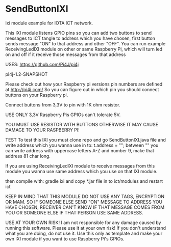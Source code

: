 # SendButtonIXI

 Ixi module example for IOTA ICT network.


This IXI module listens GPIO pins so you can add two buttons to send messages to ICT tangle to address which you have chosen, first button sends message "ON" to that address and other "OFF". You can run example ReceivingLedIXI module on other or same Raspberry Pi, which will turn led on and off if it receive those messages from that address

USES:
https://github.com/Pi4J/pi4j

pi4j-1.2-SNAPSHOT

Please check out how your Raspberry pi versions pin numbers are defined at http://pi4j.com/ So you can figure out in which pin you should connect buttons on your Raspberry pi.

Connect buttons from 3,3V to pin with 1K ohm resistor.

USE ONLY 3,3V Raspberry Pis GPIOs can't tolerate 5V.

YOU MUST USE RESISTOR WITH BUTTONS OTHERWISE IT MAY CAUSE DAMAGE TO YOUR RASPBERRY PI!

TEST
To test this IXI you must clone repo and go SendButtonIXI.java file and write address which you wanna use in to: t.address = ""; between "" you can write address with uppercase letters A-Z and number 9, make that address 81 char long.

If you are using ReceivingLedIXI module to receive messages from this module you wanna use same address which you use on that IXI module.

then compile with: gradle ixi and copy *.jar file in to ict/modules and restart ict


KEEP IN MIND THAT THIS MODULE DO NOT USE ANY TAGS, ENCRYPTION OR MAM. SO IF SOMEONE ELSE SEND "ON" MESSAGE TO ADDRESS YOU HAVE CHOSEN, RECEIVER CAN'T KNOW IF THAT MESSAGE COMES FROM YOU OR SOMEONE ELSE IF THAT PERSON USE SAME ADDRESS.

USE AT YOUR OWN RISK!
I am not responsible for any damage caused by running this software. Please use it at your own risk! If you don't understand what you are doing, do not use it. Use this only as template and make your own IXI module if you want to use Raspberry Pi's GPIOs.

